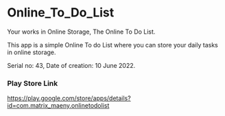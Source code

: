 # Online_To_Do_List
Your works in Online Storage, The Online To Do List.



This app is a simple Online To do List where you can store your daily tasks in online storage.

Serial no: 43, Date of creation: 10 June 2022.

### Play Store Link
https://play.google.com/store/apps/details?id=com.matrix_maeny.onlinetodolist

